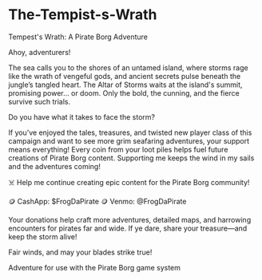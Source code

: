 # The-Tempist-s-Wrath
Tempest's Wrath: A Pirate Borg Adventure

Ahoy, adventurers!

The sea calls you to the shores of an untamed island, where storms rage like the wrath of vengeful gods, and ancient secrets pulse beneath the jungle’s tangled heart. The Altar of Storms waits at the island's summit, promising power... or doom. Only the bold, the cunning, and the fierce survive such trials.

Do you have what it takes to face the storm?

If you’ve enjoyed the tales, treasures, and twisted new player class of this campaign and want to see more grim seafaring adventures, your support means everything! Every coin from your loot piles helps fuel future creations of Pirate Borg content. Supporting me keeps the wind in my sails and the adventures coming!

☠️ Help me continue creating epic content for the Pirate Borg community!

🪙 CashApp: $FrogDaPirate
🪙 Venmo: @FrogDaPirate

Your donations help craft more adventures, detailed maps, and harrowing encounters for pirates far and wide. If ye dare, share your treasure—and keep the storm alive!

Fair winds, and may your blades strike true!






Adventure for use with the Pirate Borg game system
